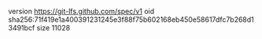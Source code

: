 version https://git-lfs.github.com/spec/v1
oid sha256:71f419e1a400391231245e3f88f75b602168eb450e58617dfc7b268d13491bcf
size 11028
